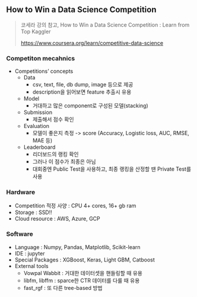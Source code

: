 ## How to Win a Data Science Competition

> 코세라 강의 참고, How to Win  a Data Science Competition : Learn from Top Kaggler
>
> https://www.coursera.org/learn/competitive-data-science



### Competiton mecahnics

- Competitions’ concepts
  - Data
    - csv, text, file, db dump, image 등으로 제공
    - description을 읽어보면 feature 추출시 유용
  - Model
    - 거대하고 많은 component로 구성된 모델(stacking)
  - Submission
    - 제출해서 점수 확인
  - Evaluation
    - 모델이 좋은지 측정 -> score (Accuracy, Logistic loss, AUC, RMSE, MAE 등)
  - Leaderboard
    - 리더보드의 랭킹 확인
    - 그러나 이 점수가 최종은 아님
    - 대회중엔 Public Test을 사용하고, 최종 랭킹을 산정할 땐 Private Test를 사용



### Hardware

- Competition 적정 사양 : CPU 4+ cores, 16+ gb ram
- Storage : SSD!!
- Cloud resource : AWS, Azure, GCP



### Software

- Language : Numpy, Pandas, Matplotlib, Scikit-learn
- IDE : jupyter
- Special Packages : XGBoost, Keras, Light GBM, Catboost
- External tools
  - Vowpal Wabbit : 거대한 데이터셋을 핸들링할 때 유용
  - libfm, libffm : sparce한 CTR 데이터를 다룰 때 유용
  - fast_rgf : 또 다른 tree-based 방법

